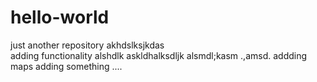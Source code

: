 # hello-world
just another repository
akhdslksjkdas\
adding functionality
alshdlk
askldhalksdljk
alsmdl;kasm
.,amsd.
addding maps 
adding something ....
